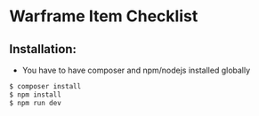 # Warframe Item Checklist

## Installation:

* You have to have composer and npm/nodejs installed globally

```bash
$ composer install
$ npm install
$ npm run dev
```
